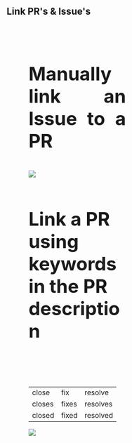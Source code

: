 ## Link PR's & Issue's
<br>

<div>
<div style="text-align: left; font-size: 36px; text-align: justify; float: left; width: 44%; padding: 10px 50px 10px 50px;">

### Manually link an Issue to a PR

<img src="images/link-a-pr.png">

</div>  
<div style="text-align: left; font-color: black; font-size: 36px; float: left; width: 44%; padding: 0px 50px 0px 50px;">

### Link a PR using keywords in the PR description
<br>

||||
|---|---|---|
|close|fix|resolve|
|closes|fixes|resolves|
|closed|fixed|resolved|


<img src="images/link-issue-pr.png">


</div>
</div>
